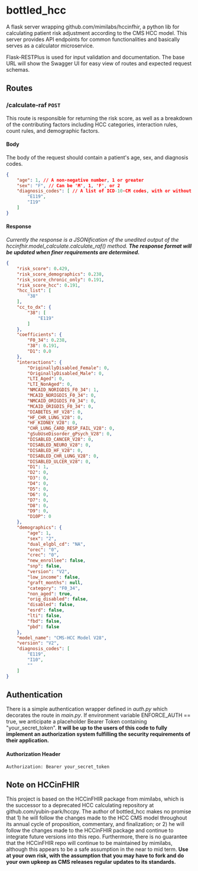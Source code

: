 # bottled_hcc
A flask server wrapping github.com/mimilabs/hccinfhir, a python lib for calculating patient risk adjustment according to the CMS HCC model. This server provides API endpoints for common functionalities and basically serves as a calculator microservice.

Flask-RESTPlus is used for input validation and documentation. The base URL will show the Swagger UI for easy view of routes and expected request schemas.

## Routes
### /calculate-raf   `POST`

This route is responsible for returning the risk score, as well as a breakdown of the contributing factors including HCC categories, interaction rules, count rules, and demographic factors.

#### Body

The body of the request should contain a patient's age, sex, and diagnosis codes.

````json
{
    "age": 1, // A non-negative number, 1 or greater
    "sex": "F", // Can be 'M', 1, 'F', or 2
    "diagnosis_codes": [ // A list of ICD-10-CM codes, with or without the decimal point
        "E119",
        "I19"
    ]
}
````

#### Response

*Currently the response is a JSONification of the unedited output of the hccinfhir.model_calculate.calculate_raf() method.* ***The response format will be updated when finer requirements are determined.***

```json
{
    "risk_score": 0.429,
    "risk_score_demographics": 0.238,
    "risk_score_chronic_only": 0.191,
    "risk_score_hcc": 0.191,
    "hcc_list": [
        "38"
    ],
    "cc_to_dx": {
        "38": [
            "E119"
        ]
    },
    "coefficients": {
        "F0_34": 0.238,
        "38": 0.191,
        "D1": 0.0
    },
    "interactions": {
        "OriginallyDisabled_Female": 0,
        "OriginallyDisabled_Male": 0,
        "LTI_Aged": 0,
        "LTI_NonAged": 0,
        "NMCAID_NORIGDIS_F0_34": 1,
        "MCAID_NORIGDIS_F0_34": 0,
        "NMCAID_ORIGDIS_F0_34": 0,
        "MCAID_ORIGDIS_F0_34": 0,
        "DIABETES_HF_V28": 0,
        "HF_CHR_LUNG_V28": 0,
        "HF_KIDNEY_V28": 0,
        "CHR_LUNG_CARD_RESP_FAIL_V28": 0,
        "gSubUseDisorder_gPsych_V28": 0,
        "DISABLED_CANCER_V28": 0,
        "DISABLED_NEURO_V28": 0,
        "DISABLED_HF_V28": 0,
        "DISABLED_CHR_LUNG_V28": 0,
        "DISABLED_ULCER_V28": 0,
        "D1": 1,
        "D2": 0,
        "D3": 0,
        "D4": 0,
        "D5": 0,
        "D6": 0,
        "D7": 0,
        "D8": 0,
        "D9": 0,
        "D10P": 0
    },
    "demographics": {
        "age": 1,
        "sex": "2",
        "dual_elgbl_cd": "NA",
        "orec": "0",
        "crec": "0",
        "new_enrollee": false,
        "snp": false,
        "version": "V2",
        "low_income": false,
        "graft_months": null,
        "category": "F0_34",
        "non_aged": true,
        "orig_disabled": false,
        "disabled": false,
        "esrd": false,
        "lti": false,
        "fbd": false,
        "pbd": false
    },
    "model_name": "CMS-HCC Model V28",
    "version": "V2",
    "diagnosis_codes": [
        "E119",
        "I10",
        ""
    ]
}
```



## Authentication

There is a simple authentication wrapper defined in *auth.py* which decorates the route in *main.py*. If environment variable ENFORCE_AUTH == true, we anticipate a placeholder Bearer Token containing "your_secret_token". **It will be up to the users of this code to fully implement an authorization system fulfilling the security requirements of their application.**

#### Authorization Header

```http
Authorization: Bearer your_secret_token
```

## Note on HCCinFHIR
This project is based on the HCCinFHIR package from mimilabs, which is the successor to a deprecated HCC calculating repository at github.com/yubin-park/hccpy. The author of bottled_hcc makes no promise that 1) he will follow the changes made to the HCC CMS model throughout its annual cycle of proposition, commentary, and finalization; or 2) he will follow the changes made to the HCCinFHIR package and continue to integrate future versions into this repo. Furthermore, there is no guarantee that the HCCinFHIR repo will continue to be maintained by mimilabs, although this appears to be a safe assumption in the near to mid term. **Use at your own risk, with the assumption that you may have to fork and do your own upkeep as CMS releases regular updates to its standards.**
